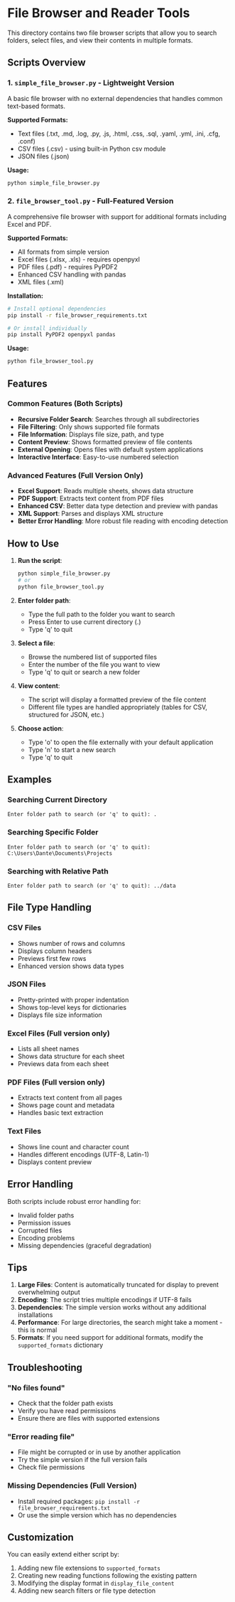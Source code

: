 # File Browser and Reader Tools

This directory contains two file browser scripts that allow you to search folders, select files, and view their contents in multiple formats.

## Scripts Overview

### 1. `simple_file_browser.py` - Lightweight Version
A basic file browser with no external dependencies that handles common text-based formats.

**Supported Formats:**
- Text files (.txt, .md, .log, .py, .js, .html, .css, .sql, .yaml, .yml, .ini, .cfg, .conf)
- CSV files (.csv) - using built-in Python csv module
- JSON files (.json)

**Usage:**
```bash
python simple_file_browser.py
```

### 2. `file_browser_tool.py` - Full-Featured Version
A comprehensive file browser with support for additional formats including Excel and PDF.

**Supported Formats:**
- All formats from simple version
- Excel files (.xlsx, .xls) - requires openpyxl
- PDF files (.pdf) - requires PyPDF2
- Enhanced CSV handling with pandas
- XML files (.xml)

**Installation:**
```bash
# Install optional dependencies
pip install -r file_browser_requirements.txt

# Or install individually
pip install PyPDF2 openpyxl pandas
```

**Usage:**
```bash
python file_browser_tool.py
```

## Features

### Common Features (Both Scripts)
- **Recursive Folder Search**: Searches through all subdirectories
- **File Filtering**: Only shows supported file formats
- **File Information**: Displays file size, path, and type
- **Content Preview**: Shows formatted preview of file contents
- **External Opening**: Opens files with default system applications
- **Interactive Interface**: Easy-to-use numbered selection

### Advanced Features (Full Version Only)
- **Excel Support**: Reads multiple sheets, shows data structure
- **PDF Support**: Extracts text content from PDF files
- **Enhanced CSV**: Better data type detection and preview with pandas
- **XML Support**: Parses and displays XML structure
- **Better Error Handling**: More robust file reading with encoding detection

## How to Use

1. **Run the script**:
   ```bash
   python simple_file_browser.py
   # or
   python file_browser_tool.py
   ```

2. **Enter folder path**: 
   - Type the full path to the folder you want to search
   - Press Enter to use current directory (.)
   - Type 'q' to quit

3. **Select a file**:
   - Browse the numbered list of supported files
   - Enter the number of the file you want to view
   - Type 'q' to quit or search a new folder

4. **View content**:
   - The script will display a formatted preview of the file content
   - Different file types are handled appropriately (tables for CSV, structured for JSON, etc.)

5. **Choose action**:
   - Type 'o' to open the file externally with your default application
   - Type 'n' to start a new search
   - Type 'q' to quit

## Examples

### Searching Current Directory
```
Enter folder path to search (or 'q' to quit): .
```

### Searching Specific Folder
```
Enter folder path to search (or 'q' to quit): C:\Users\Dante\Documents\Projects
```

### Searching with Relative Path
```
Enter folder path to search (or 'q' to quit): ../data
```

## File Type Handling

### CSV Files
- Shows number of rows and columns
- Displays column headers
- Previews first few rows
- Enhanced version shows data types

### JSON Files
- Pretty-printed with proper indentation
- Shows top-level keys for dictionaries
- Displays file size information

### Excel Files (Full version only)
- Lists all sheet names
- Shows data structure for each sheet
- Previews data from each sheet

### PDF Files (Full version only)
- Extracts text content from all pages
- Shows page count and metadata
- Handles basic text extraction

### Text Files
- Shows line count and character count
- Handles different encodings (UTF-8, Latin-1)
- Displays content preview

## Error Handling

Both scripts include robust error handling for:
- Invalid folder paths
- Permission issues
- Corrupted files
- Encoding problems
- Missing dependencies (graceful degradation)

## Tips

1. **Large Files**: Content is automatically truncated for display to prevent overwhelming output
2. **Encoding**: The script tries multiple encodings if UTF-8 fails
3. **Dependencies**: The simple version works without any additional installations
4. **Performance**: For large directories, the search might take a moment - this is normal
5. **Formats**: If you need support for additional formats, modify the `supported_formats` dictionary

## Troubleshooting

### "No files found"
- Check that the folder path exists
- Verify you have read permissions
- Ensure there are files with supported extensions

### "Error reading file"
- File might be corrupted or in use by another application
- Try the simple version if the full version fails
- Check file permissions

### Missing Dependencies (Full Version)
- Install required packages: `pip install -r file_browser_requirements.txt`
- Or use the simple version which has no dependencies

## Customization

You can easily extend either script by:
1. Adding new file extensions to `supported_formats`
2. Creating new reading functions following the existing pattern
3. Modifying the display format in `display_file_content`
4. Adding new search filters or file type detection
